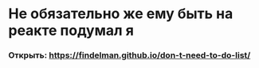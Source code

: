 

#  Не обязательно же ему быть на реакте подумал я #
### Открыть: https://findelman.github.io/don-t-need-to-do-list/ ###